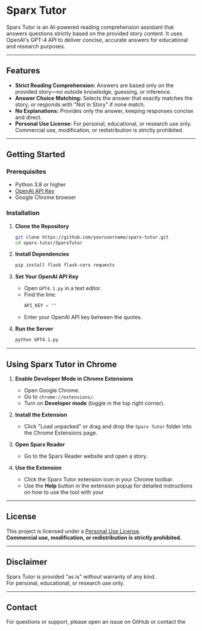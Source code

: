 # Sparx Tutor

Sparx Tutor is an AI-powered reading comprehension assistant that answers questions strictly based on the provided story content. It uses OpenAI's GPT-4 API to deliver concise, accurate answers for educational and research purposes.

---

## Features

- **Strict Reading Comprehension:** Answers are based only on the provided story—no outside knowledge, guessing, or inference.
- **Answer Choice Matching:** Selects the answer that exactly matches the story, or responds with "Not in Story" if none match.
- **No Explanations:** Provides only the answer, keeping responses concise and direct.
- **Personal Use License:** For personal, educational, or research use only. Commercial use, modification, or redistribution is strictly prohibited.

---

## Getting Started

### Prerequisites

- Python 3.8 or higher
- [OpenAI API Key](https://platform.openai.com/account/api-keys)
- Google Chrome browser

### Installation

1. **Clone the Repository**
    ```sh
    git clone https://github.com/yourusername/sparx-tutor.git
    cd sparx-tutor/SparxTutor
    ```

2. **Install Dependencies**
    ```sh
    pip install flask flask-cors requests
    ```

3. **Set Your OpenAI API Key**

    - Open `GPT4.1.py` in a text editor.
    - Find the line:
      ```python
      API_KEY = ""
      ```
    - Enter your OpenAI API key between the quotes.

4. **Run the Server**
    ```sh
    python GPT4.1.py
    ```

---

## Using Sparx Tutor in Chrome

1. **Enable Developer Mode in Chrome Extensions**
   - Open Google Chrome.
   - Go to `chrome://extensions/`.
   - Turn on **Developer mode** (toggle in the top right corner).

2. **Install the Extension**
   - Click "Load unpacked" or drag and drop the `Sparx Tutor` folder into the Chrome Extensions page.

3. **Open Sparx Reader**
   - Go to the Sparx Reader website and open a story.

4. **Use the Extension**
   - Click the Sparx Tutor extension icon in your Chrome toolbar.
   - Use the **Help** button in the extension popup for detailed instructions on how to use the tool with your

---

## License

This project is licensed under a [Personal Use License](./LICENSE).  
**Commercial use, modification, or redistribution is strictly prohibited.**

---

## Disclaimer

Sparx Tutor is provided "as is" without warranty of any kind.  
For personal, educational, or research use only.

---

## Contact

For questions or support, please open an issue on GitHub or contact the
